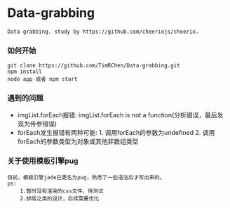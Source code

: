 # Data-grabbing
    Data grabbing. study by https://github.com/cheeriojs/cheerio.

### 如何开始
    git clone https://github.com/TimRChen/Data-grabbing.git
    npm install
    node app 或者 npm start

### 遇到的问题
*   imgList.forEach报错: imgList.forEach is not a function(分析错误，最后发现为传参错误)
*   forEach发生报错有两种可能: 1. 调用forEach的参数为undefined 2. 调用forEach的参数类型为对象或其他非数组类型

### 关于使用模板引擎pug
    目前，模板引擎jade已更名为pug，熟悉了一些语法后才写出来的。
    ps: 
        1.暂时没有渲染的css文件，待测试
        2.排版之类的设计，后续需要优化